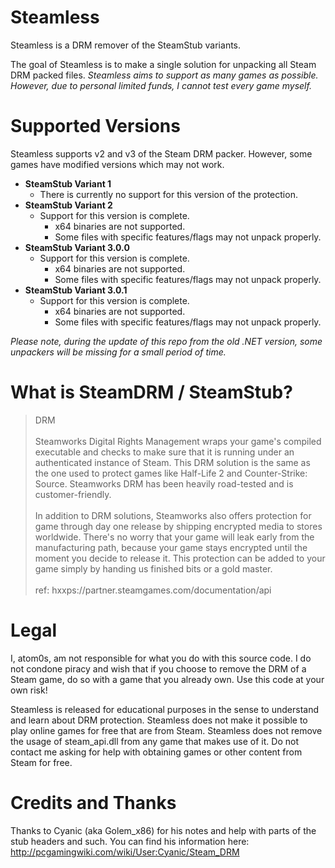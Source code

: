 # Steamless
Steamless is a DRM remover of the SteamStub variants.

The goal of Steamless is to make a single solution for unpacking all Steam DRM packed files. *Steamless aims to support as many games as possible. However, due to personal limited funds, I cannot test every game myself.*

# Supported Versions

Steamless supports v2 and v3 of the Steam DRM packer. However, some games have modified versions which may not work.

  * **SteamStub Variant 1**
    * There is currently no support for this version of the protection.
  * **SteamStub Variant 2**
    * Support for this version is complete.
      * x64 binaries are not supported.
      * Some files with specific features/flags may not unpack properly.
  * **SteamStub Variant 3.0.0**
    * Support for this version is complete.
      * x64 binaries are not supported.
      * Some files with specific features/flags may not unpack properly.
  * **SteamStub Variant 3.0.1**
    * Support for this version is complete.
      * x64 binaries are not supported.
      * Some files with specific features/flags may not unpack properly.
      
*Please note, during the update of this repo from the old .NET version, some unpackers will be missing for a small period of time.*

# What is SteamDRM / SteamStub?

<blockquote>
DRM 
<br/></br>
Steamworks Digital Rights Management wraps your game's compiled executable and checks to make sure that it is running under an authenticated instance of Steam. This DRM solution is the same as the one used to protect games like Half-Life 2 and Counter-Strike: Source. Steamworks DRM has been heavily road-tested and is customer-friendly. 
<br/></br>
In addition to DRM solutions, Steamworks also offers protection for game through day one release by shipping encrypted media to stores worldwide. There's no worry that your game will leak early from the manufacturing path, because your game stays encrypted until the moment you decide to release it. This protection can be added to your game simply by handing us finished bits or a gold master. 
<br/></br>
ref: hxxps://partner.steamgames.com/documentation/api
</blockquote>

# Legal

I, atom0s, am not responsible for what you do with this source code. I do not condone piracy and wish that if you choose to remove the DRM of a Steam game, do so with a game that you already own. Use this code at your own risk!

Steamless is released for educational purposes in the sense to understand and learn about DRM protection. Steamless does not make it possible to play online games for free that are from Steam. Steamless does not remove the usage of steam_api.dll from any game that makes use of it. Do not contact me asking for help with obtaining games or other content from Steam for free.

# Credits and Thanks

Thanks to Cyanic (aka Golem_x86) for his notes and help with parts of the stub headers and such. You can find his information here: http://pcgamingwiki.com/wiki/User:Cyanic/Steam_DRM